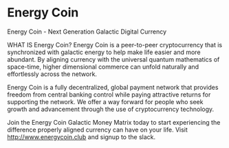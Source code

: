 # Energy Coin
Energy Coin - Next Generation Galactic Digital Currency

WHAT IS Energy Coin?
Energy Coin is a peer-to-peer cryptocurrency that is synchronized with galactic energy to help make life easier and more abundant.  By aligning currency with the universal quantum mathematics of space-time,  higher dimensional commerce can unfold naturally and effortlessly across the network.

Energy Coin is a fully decentralized, global payment network that provides freedom from central banking control while paying attractive returns for supporting the network.  We offer a way forward for people who seek growth and advancement through the use of cryptocurrency technology.

Join the Energy Coin Galactic Money Matrix today to start experiencing the difference properly aligned currency can have on your life. Visit http://www.energycoin.club and signup to the slack. 
